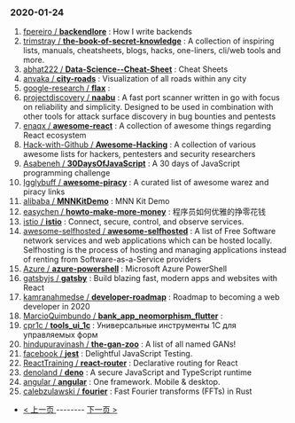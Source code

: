 ### 2020-01-24 
1. [
        fpereiro /
**backendlore**](https://github.com/fpereiro/backendlore) : How I write backends
1. [
        trimstray /
**the-book-of-secret-knowledge**](https://github.com/trimstray/the-book-of-secret-knowledge) : A collection of inspiring lists, manuals, cheatsheets, blogs, hacks, one-liners, cli/web tools and more.
1. [
        abhat222 /
**Data-Science--Cheat-Sheet**](https://github.com/abhat222/Data-Science--Cheat-Sheet) : Cheat Sheets
1. [
        anvaka /
**city-roads**](https://github.com/anvaka/city-roads) : Visualization of all roads within any city
1. [
        google-research /
**flax**](https://github.com/google-research/flax) : 
1. [
        projectdiscovery /
**naabu**](https://github.com/projectdiscovery/naabu) : A fast port scanner written in go with focus on reliability and simplicity. Designed to be used in combination with other tools for attack surface discovery in bug bounties and pentests
1. [
        enaqx /
**awesome-react**](https://github.com/enaqx/awesome-react) : A collection of awesome things regarding React ecosystem
1. [
        Hack-with-Github /
**Awesome-Hacking**](https://github.com/Hack-with-Github/Awesome-Hacking) : A collection of various awesome lists for hackers, pentesters and security researchers
1. [
        Asabeneh /
**30DaysOfJavaScript**](https://github.com/Asabeneh/30DaysOfJavaScript) : A 30 days of JavaScript programming challenge
1. [
        Igglybuff /
**awesome-piracy**](https://github.com/Igglybuff/awesome-piracy) : A curated list of awesome warez and piracy links
1. [
        alibaba /
**MNNKitDemo**](https://github.com/alibaba/MNNKitDemo) : MNN Kit Demo
1. [
        easychen /
**howto-make-more-money**](https://github.com/easychen/howto-make-more-money) : 程序员如何优雅的挣零花钱
1. [
        istio /
**istio**](https://github.com/istio/istio) : Connect, secure, control, and observe services.
1. [
        awesome-selfhosted /
**awesome-selfhosted**](https://github.com/awesome-selfhosted/awesome-selfhosted) : A list of Free Software network services and web applications which can be hosted locally. Selfhosting is the process of hosting and managing applications instead of renting from Software-as-a-Service providers
1. [
        Azure /
**azure-powershell**](https://github.com/Azure/azure-powershell) : Microsoft Azure PowerShell
1. [
        gatsbyjs /
**gatsby**](https://github.com/gatsbyjs/gatsby) : Build blazing fast, modern apps and websites with React
1. [
        kamranahmedse /
**developer-roadmap**](https://github.com/kamranahmedse/developer-roadmap) : Roadmap to becoming a web developer in 2020
1. [
        MarcioQuimbundo /
**bank_app_neomorphism_flutter**](https://github.com/MarcioQuimbundo/bank_app_neomorphism_flutter) : 
1. [
        cpr1c /
**tools_ui_1c**](https://github.com/cpr1c/tools_ui_1c) : Универсальные инструменты 1C для управляемых форм
1. [
        hindupuravinash /
**the-gan-zoo**](https://github.com/hindupuravinash/the-gan-zoo) : A list of all named GANs!
1. [
        facebook /
**jest**](https://github.com/facebook/jest) : Delightful JavaScript Testing.
1. [
        ReactTraining /
**react-router**](https://github.com/ReactTraining/react-router) : Declarative routing for React
1. [
        denoland /
**deno**](https://github.com/denoland/deno) : A secure JavaScript and TypeScript runtime
1. [
        angular /
**angular**](https://github.com/angular/angular) : One framework. Mobile & desktop.
1. [
        calebzulawski /
**fourier**](https://github.com/calebzulawski/fourier) : Fast Fourier transforms (FFTs) in Rust 

- [ < 上一页 ](https://github.com/able8/github-trending-daily-record/blob/master/2020-01-23.md) -------- [ 下一页 > ](https://github.com/able8/github-trending-daily-record/blob/master/2020-01-25.md)